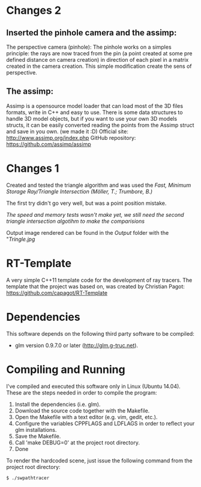 # Changes 2

## Inserted the pinhole camera and the assimp:
The perspective camera (pinhole):
The pinhole works on a simples principle: the rays are now traced from the pin (a point created at some pre defined distance on camera creation) in direction of each pixel in a matrix created in the camera creation. This simple modification create the sens of perspective.

## The assimp:
Assimp is a opensource model loader that can load most of the 3D files formats, write in C++ and easy to use. 
There is some data structures to handle 3D model objects, but if you want to use your own 3D models structs, it can be easily converted reading the points from the Assimp struct and save in you own. (we made it :D)
Official site: http://www.assimp.org/index.php
GitHub repository: https://github.com/assimp/assimp

# Changes 1
Created and tested the triangle algorithm and was used the *Fast, Minimum Storage Ray/Triangle Intersection (Möller, T.; Trumbore, B.)*

The first try didn't go very well, but was a point position mistake.

*The speed and memory tests wasn't make yet, we still need the second triangle intersection algotihm to make the comparisions*

Output image rendered can be found in the *Output* folder with the "*Tringle.jpg*


# RT-Template

A very simple C++11 template code for the development of ray tracers.
The template that the project was based on, was created by Christian Pagot:
https://github.com/capagot/RT-Template

# Dependencies

This software depends on the following third party software to be compiled:

- glm version 0.9.7.0 or later (http://glm.g-truc.net).

# Compiling and Running

I've compiled and executed this software only in Linux (Ubuntu 14.04).
These are the steps needed in order to compile the program:

1. Install the dependencies (i.e. glm).
2. Download the source code together with the Makefile.
3. Open the Makefile with a text editor (e.g. vim, gedit, etc.).
4. Configure the variables CPPFLAGS and LDFLAGS in order to reflect your glm installations.
5. Save the Makefile.
6. Call 'make DEBUG=0' at the project root directory.
7. Done

To render the hardcoded scene, just issue the following command from the project root directory: 

    $ ./swpathtracer
